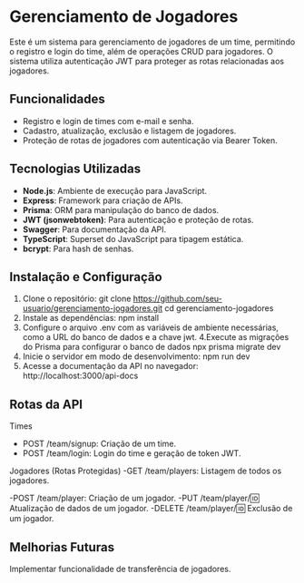 # Gerenciamento de Jogadores

Este é um sistema para gerenciamento de jogadores de um time, permitindo o registro e login do time, além de operações CRUD para jogadores. O sistema utiliza autenticação JWT para proteger as rotas relacionadas aos jogadores.

## Funcionalidades

- Registro e login de times com e-mail e senha.
- Cadastro, atualização, exclusão e listagem de jogadores.
- Proteção de rotas de jogadores com autenticação via Bearer Token.

## Tecnologias Utilizadas

- **Node.js**: Ambiente de execução para JavaScript.
- **Express**: Framework para criação de APIs.
- **Prisma**: ORM para manipulação do banco de dados.
- **JWT (jsonwebtoken)**: Para autenticação e proteção de rotas.
- **Swagger**: Para documentação da API.
- **TypeScript**: Superset do JavaScript para tipagem estática.
- **bcrypt**: Para hash de senhas.

## Instalação e Configuração

1. Clone o repositório:
   git clone https://github.com/seu-usuario/gerenciamento-jogadores.git
   cd gerenciamento-jogadores
2. Instale as dependências:
   npm install
3. Configure o arquivo .env com as variáveis de ambiente necessárias, como a URL do banco de dados e a chave jwt.
4.Execute as migrações do Prisma para configurar o banco de dados
  npx prisma migrate dev
5. Inicie o servidor em modo de desenvolvimento:
  npm run dev
6. Acesse a documentação da API no navegador:
  http://localhost:3000/api-docs

## Rotas da API
Times
- POST /team/signup: Criação de um time.
- POST /team/login: Login do time e geração de token JWT.

Jogadores (Rotas Protegidas)
-GET /team/players: Listagem de todos os jogadores.
<!-- -GET /team/player/:id: Busca de um jogador específico. -->
-POST /team/player: Criação de um jogador.
-PUT /team/player/:id: Atualização de dados de um jogador.
-DELETE /team/player/:id: Exclusão de um jogador.

## Melhorias Futuras

Implementar funcionalidade de transferência de jogadores.
